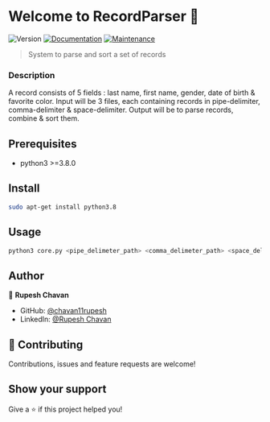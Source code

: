 # Welcome to RecordParser 👋
![Version](https://img.shields.io/badge/version-1.0.0-blue.svg?cacheSeconds=2592000)
[![Documentation](https://img.shields.io/badge/documentation-yes-brightgreen.svg)](https://github.com/kefranabg/readme-md-generator#readme)
[![Maintenance](https://img.shields.io/badge/Maintained%3F-yes-green.svg)](https://github.com/kefranabg/readme-md-generator/graphs/commit-activity)

> System to parse and sort a set of records

### Description
A record consists of 5 fields : last name, first name, gender, date of birth & favorite color.
Input will be 3 files, each containing records in pipe-delimiter, comma-delimiter & space-delimiter.
Output will be to parse records, combine & sort them.

## Prerequisites

- python3 >=3.8.0

## Install

```sh
sudo apt-get install python3.8
```

## Usage

```sh
python3 core.py <pipe_delimeter_path> <comma_delimeter_path> <space_delimiter_path>
```

## Author

👤 **Rupesh Chavan**

* GitHub: [@chavan11rupesh](https://github.com/chavan11rupesh)
* LinkedIn: [@Rupesh Chavan](https://www.linkedin.com/in/rupesh-chavan-10402b111)

## 🤝 Contributing

Contributions, issues and feature requests are welcome!

## Show your support

Give a ⭐️ if this project helped you!
